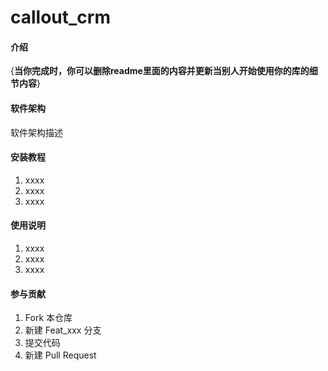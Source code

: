 # callout_crm

#### 介绍
{**当你完成时，你可以删除readme里面的内容并更新当别人开始使用你的库的细节内容**}

#### 软件架构
软件架构描述


#### 安装教程

1. xxxx
2. xxxx
3. xxxx

#### 使用说明

1. xxxx
2. xxxx
3. xxxx

#### 参与贡献

1. Fork 本仓库
2. 新建 Feat_xxx 分支
3. 提交代码
4. 新建 Pull Request

